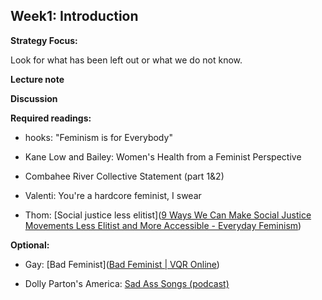 ## Week1: Introduction

**Strategy Focus:**

Look for what has been left out or what we do not know.

**Lecture note**

**Discussion**

**Required readings:**

- hooks: "Feminism is for Everybody"

- Kane Low and Bailey: Women's Health from a Feminist Perspective

- Combahee River Collective Statement (part 1&2)

- Valenti: You're a hardcore feminist, I swear

- Thom: [Social justice less elitist]([9 Ways We Can Make Social Justice Movements Less Elitist and More Accessible - Everyday Feminism](https://everydayfeminism.com/2015/09/social-justice-less-elitist/))

**Optional:**

- Gay: [Bad Feminist]([Bad Feminist | VQR Online](https://www.vqronline.org/essay/bad-feminist))

- Dolly Parton's America: [Sad Ass Songs (podcast)](https://www.wnycstudios.org/podcasts/dolly-partons-america/episodes/sad-ass-songs)
  
  
